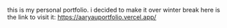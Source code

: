 this is my personal portfolio. i decided to make it over winter break
here is the link to visit it: https://aaryauportfolio.vercel.app/
